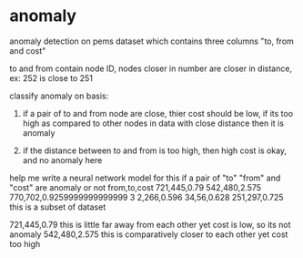 # anomaly

anomaly detection on pems dataset which contains three columns "to, from and cost"

to and from contain node ID, nodes closer in number are closer in distance, ex: 252 is close to 251

classify anomaly on basis:

1. if a pair of to and from node are close, thier cost should be low, if its too high as compared to other nodes in data with close distance then it is anomaly

2. if the distance between to and from is too high, then high cost is okay, and no anomaly here

help me write a neural network model for this
if a pair of "to" "from" and "cost" are anomaly or not
from,to,cost
721,445,0.79
542,480,2.575
770,702,0.9259999999999999 3
2,266,0.596
34,56,0.628
251,297,0.725
this is a subset of dataset

721,445,0.79 this is little far away from each other yet cost is low, so its not anomaly 542,480,2.575 this is comparatively closer to each other yet cost too high
